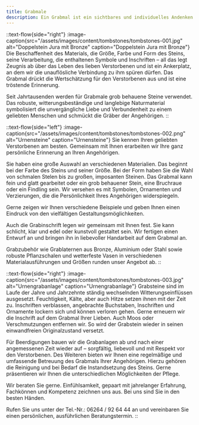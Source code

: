 ```yaml
---
title: Grabmale
description: Ein Grabmal ist ein sichtbares und individuelles Andenken an einen geliebten Menschen.
---
```


::text-flow{side="right"}
:image-caption{src="/assets/images/content/tombstones/tombstones-001.jpg" alt="Doppelstein Jura mit Bronze" caption="Doppelstein Jura mit Bronze"}
Die Beschaffenheit des Materials, die Größe, Farbe und Form des Steins, seine Verarbeitung, die enthaltenen Symbole und Inschriften – all das legt Zeugnis ab über das Leben des lieben Verstorbenen und ist ein Ankerplatz, an dem wir die unauflösliche Verbindung zu ihm spüren dürfen. Das Grabmal drückt die Wertschätzung für den Verstorbenen aus und ist eine tröstende Erinnerung.

Seit Jahrtausenden werden für Grabmale grob behauene Steine verwendet. Das robuste, witterungsbeständige und langlebige Naturmaterial symbolisiert die unvergängliche Liebe und Verbundenheit zu einem geliebten Menschen und schmückt die Gräber der Angehörigen.
::

::text-flow{side="left"}
:image-caption{src="/assets/images/content/tombstones/tombstones-002.png" alt="Urnensteine" caption="Urnensteine"}
Sie kennen Ihren geliebten Verstorbenen am besten. Gemeinsam mit Ihnen erarbeiten wir Ihre ganz persönliche Erinnerung an Ihren Angehörigen.

Sie haben eine große Auswahl an verschiedenen Materialien. Das beginnt bei der Farbe des Steins und seiner Größe. Bei der Form haben Sie die Wahl von schmalen Stelen bis zu großen, imposanten Steinen. Das Grabmal kann fein und glatt gearbeitet oder ein grob behauener Stein, eine Bruchraue oder ein Findling sein. Wir versehen es mit Symbolen, Ornamenten und Verzierungen, die die Persönlichkeit Ihres Angehörigen widerspiegeln.

Gerne zeigen wir Ihnen verschiedene Beispiele und geben Ihnen einen Eindruck von den vielfältigen Gestaltungsmöglichkeiten.

Auch die Grabinschrift legen wir gemeinsam mit Ihnen fest. Sie kann schlicht, klar und edel oder kunstvoll gestaltet sein. Wir fertigen einen Entwurf an und bringen ihn in liebevoller Handarbeit auf dem Grabmal an.

Grabzubehör wie Grablaternen aus Bronze, Aluminium oder Stahl sowie robuste Pflanzschalen und wetterfeste Vasen in verschiedenen Materialausführungen und Größen runden unser Angebot ab.
::

::text-flow{side="right"}
:image-caption{src="/assets/images/content/tombstones/tombstones-003.jpg" alt="Urnengrabanlage" caption="Urnengrabanlage"}
Grabsteine sind im Laufe der Jahre und Jahrzehnte ständig wechselnden Witterungseinflüssen ausgesetzt. Feuchtigkeit, Kälte, aber auch Hitze setzen ihnen mit der Zeit zu. Inschriften verblassen, angebrachte Buchstaben, Inschriften und Ornamente lockern sich und können verloren gehen. Gerne erneuern wir die Inschrift auf dem Grabmal Ihrer Lieben. Auch Moos oder Verschmutzungen entfernen wir. So wird der Grabstein wieder in seinen einwandfreien Originalzustand versetzt.

Für Beerdigungen bauen wir die Grabanlagen ab und nach einer angemessenen Zeit wieder auf – sorgfältig, liebevoll und mit Respekt vor den Verstorbenen. Des Weiteren bieten wir Ihnen eine regelmäßige und umfassende Betreuung des Grabmals Ihrer Angehörigen. Hierzu gehören die Reinigung und bei Bedarf die Instandsetzung des Steins. Gerne präsentieren wir Ihnen die unterschiedlichen Möglichkeiten der Pflege.

Wir beraten Sie gerne. Einfühlsamkeit, gepaart mit jahrelanger Erfahrung, Fachkönnen und Kompetenz zeichnen uns aus. Bei uns sind Sie in den besten Händen.

Rufen Sie uns unter der Tel.-Nr.: 06264&nbsp;/&nbsp;92&nbsp;64&nbsp;44 an und vereinbaren Sie einen persönlichen, ausführlichen Beratungstermin.
::
